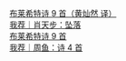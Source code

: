   
[布莱希特诗 9 首（黄灿然 译）](http://www.dianyue.me/archives/476/bduf0zts008oe5sc/)  
[我荐｜肖天步：坠落](http://www.dianyue.me/archives/491/dlfvard7r0ilw1m7/)  
[布莱希特诗 9 首](http://www.dianyue.me/archives/990/6es77l22fwdkmjza/)  
[我荐｜周鱼：诗 4 首](http://www.dianyue.me/archives/481/ft7buja289v3drht/)